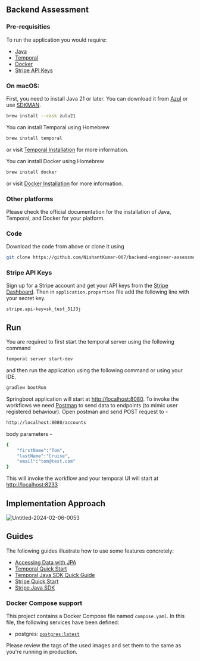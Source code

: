 ## Backend Assessment

### Pre-requisities

To run the application you would require:

- [Java](https://www.azul.com/downloads/#zulu)
- [Temporal](https://docs.temporal.io/cli#install)
- [Docker](https://docs.docker.com/get-docker/)
- [Stripe API Keys](https://stripe.com/docs/keys)

### On macOS:

First, you need to install Java 21 or later. You can download it from [Azul](https://www.azul.com/downloads/#zulu) or
use [SDKMAN](https://sdkman.io/).

```sh
brew install --cask zulu21
```

You can install Temporal using Homebrew

```sh
brew install temporal
```

or visit [Temporal Installation](https://docs.temporal.io/cli#install) for more information.

You can install Docker using Homebrew

```sh
brew install docker
```

or visit [Docker Installation](https://docs.docker.com/get-docker/) for more information.

### Other platforms

Please check the official documentation for the installation of Java, Temporal, and Docker for your platform.

### Code

Download the code from above or clone it using
```sh
git clone https://github.com/NishantKumar-007/backend-engineer-assessment.git
```


### Stripe API Keys

Sign up for a Stripe account and get your API keys from the [Stripe Dashboard](https://dashboard.stripe.com/apikeys).
Then in `application.properties` file add the following line with your secret key.

```properties
stripe.api-key=sk_test_51J3j
```

## Run

You are required to first start the temporal server using the following command

```sh
temporal server start-dev
```

and then run the application using the following command or using your IDE.

```sh
gradlew bootRun
```
Springboot application will start at [http://localhost:8080](http://localhost:8080/). To invoke the workflows we need [Postman](https://www.postman.com/downloads/) to send data to endpoints (to mimic user registered behaviour). Open postman and send POST request to -
```sh
http://localhost:8080/accounts
```
body parameters -
```sh
{
    "firstName":"Tom",
    "lastName":"Cruise",
    "email":"tom@test.com"
}
```
This will invoke the workflow and your temporal UI will start at [http://localhost:8233](http://localhost:8233/)

## Implementation Approach
![Untitled-2024-02-06-0053](https://github.com/NishantKumar-007/backend-engineer-assessment/assets/61771311/c9c121df-bd29-4f73-b41d-dca3608ab13a)


## Guides

The following guides illustrate how to use some features concretely:

- [Accessing Data with JPA](https://spring.io/guides/gs/accessing-data-jpa/)
- [Temporal Quick Start](https://docs.temporal.io/docs/quick-start)
- [Temporal Java SDK Quick Guide](https://docs.temporal.io/dev-guide/java)
- [Stripe Quick Start](https://stripe.com/docs/quickstart)
- [Stripe Java SDK](https://stripe.com/docs/api/java)

### Docker Compose support

This project contains a Docker Compose file named `compose.yaml`.
In this file, the following services have been defined:

- postgres: [`postgres:latest`](https://hub.docker.com/_/postgres)

Please review the tags of the used images and set them to the same as you're running in production.
